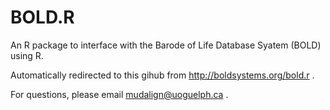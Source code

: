 # BOLD.R

An R package to interface with the Barode of Life Database Syatem (BOLD) using R.

Automatically redirected to this gihub from http://boldsystems.org/bold.r .

For questions, please email mudalign@uoguelph.ca .
